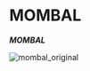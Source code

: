 # MOMBAL
___MOMBAL___

![mombal_original](https://user-images.githubusercontent.com/11688998/108594354-655f6900-7358-11eb-8f10-d53e43de77bb.png)
